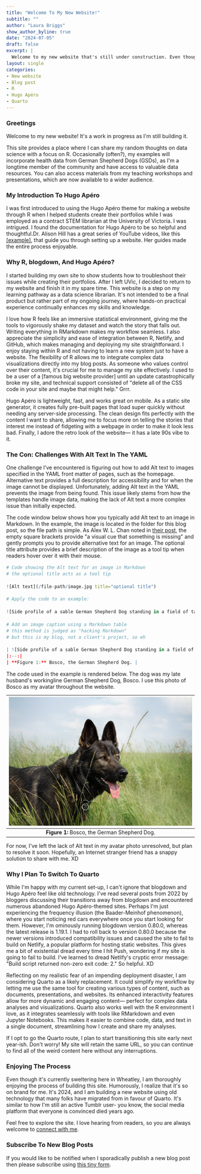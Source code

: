 ```yaml
---
title: "Welcome To My New Website!"
subtitle: ""
author: "Laura Briggs"
show_author_byline: true
date: "2024-07-05"
draft: false
excerpt: |
  Welcome to my new website that's still under construction. Even though it's 2024, the site is built using R, blogdown, and Hugo Apéro. Let me explain why this is totally on brand for me.
layout: single
categories:
- New website
- Blog post
- R
- Hugo Apéro
- Quarto
---
```


### Greetings

Welcome to my new website! It's a work in progress as I'm still building it.

This site provides a place where I can share my random thoughts on data science with a focus on R. Occasionally (often?), my examples will incorporate health data from German Shepherd Dogs (GSDs), as I'm a longtime member of the community and have access to valuable data resources. You can also access materials from my teaching workshops and presentations, which are now available to a wider audience.

### My Introduction To Hugo Apéro

I was first introduced to using the Hugo Apéro theme for making a website through R when I helped students create their portfolios while I was employed as a contract STEM librarian at the University of Victoria. I was intrigued. I found the documentation for Hugo Apéro to be so helpful and thoughtful.Dr. Alison Hill has a great series of YouTube videos, like this [[example]](https://youtu.be/RksaNh5Ywbo?si=8CVapkGBuTfkjrCn), that guide you through setting up a website. Her guides made the entire process enjoyable.

### Why R, blogdown, And Hugo Apéro?

I started building my own site to show students how to troubleshoot their issues while creating their portfolios. After I left UVic, I decided to return to my website and finish it in my spare time. This website is a step on my learning pathway as a data science librarian. It's not intended to be a final product but rather part of my ongoing journey, where hands-on practical experience continually enhances my skills and knowledge.

I love how R feels like an immersive statistical environment, giving me the tools to vigorously shake my dataset and watch the story that falls out. Writing everything in RMarkdown makes my workflow seamless. I also appreciate the simplicity and ease of integration between R, Netlify, and GitHub, which makes managing and deploying my site straightforward. I enjoy staying within R and not having to learn a new system just to have a website. The flexibility of R allows me to integrate complex data visualizations directly into my blog posts. As someone who values control over their content, it's crucial for me to manage my site effectively. I used to be a user of a [famous big website provider] until an update catastrophically broke my site, and technical support consisted of "delete all of the CSS code in your site and maybe that might help." Grrr.

Hugo Apéro is lightweight, fast, and works great on mobile. As a static site generator, it creates fully pre-built pages that load super quickly without needing any server-side processing. The clean design fits perfectly with the content I want to share, allowing me to focus more on telling the stories that interest me instead of fidgeting with a webpage in order to make it look less bad. Finally, I adore the retro look of the website— it has a late 90s vibe to it.

### The Con: Challenges With Alt Text In The YAML

One challenge I’ve encountered is figuring out how to add Alt text to images specified in the YAML front matter of pages, such as the homepage. Alternative text provides a full description for accessibility and for when the image cannot be displayed. Unfortunately, adding Alt text in the YAML prevents the image from being found. This issue likely stems from how the templates handle image data, making the lack of Alt text a more complex issue than initially expected.

The code window below shows how you typically add Alt text to an image in Markdown. In the example, the image is located in the folder for this blog post, so the file path is simple. As Alex W. L. Chan noted in [their post](https://alexwlchan.net/2021/markdown-image-syntax/), the empty square brackets provide "a visual cue that something is missing" and gently prompts you to provide alternative text for an image. The optional title attribute provides a brief description of the image as a tool tip when readers hover over it with their mouse.


``` r
# Code showing the Alt text for an image in Markdown
# the optional title acts as a tool tip

![Alt text](/file-path/image.jpg title="optional title")

# Apply the code to an example:

![Side profile of a sable German Shepherd Dog standing in a field of tall grass](bosco.jpg "Bosco, a sable German Shepherd Dog")

# Add an image caption using a Markdown table
# this method is judged as "hacking Markdown"
# but this is my blog, not a client's project, so eh

| ![Side profile of a sable German Shepherd Dog standing in a field of tall grass](bosco.jpg "Bosco, a sable German Shepherd Dog") |
|:--:|
| **Figure 1:** Bosco, the German Shepherd Dog. |
```

The code used in the example is rendered below. The dog was my late husband's workingline German Shepherd Dog, Bosco. I use this photo of Bosco as my avatar throughout the website.

| ![Side profile of a sable German Shepherd Dog standing in a field of tall grass](bosco.jpg "Bosco, a sable German Shepherd Dog") |
|:--:|
| **Figure 1:** Bosco, the German Shepherd Dog. |

For now, I’ve left the lack of Alt text in my avatar photo unresolved, but plan to resolve it soon. Hopefully, an Internet stranger friend has a snappy solution to share with me. XD

### Why I Plan To Switch To Quarto

While I'm happy with my current set-up, I can't ignore that blogdown and Hugo Apéro feel like old technology. I've read several posts from 2022 by bloggers discussing their transitions away from blogdown and encountered numerous abandoned Hugo Apéro-themed sites. Perhaps I'm just experiencing the frequency illusion (the Baader-Meinhof phenomenon), where you start noticing red cars everywhere once you start looking for them. However, I'm ominously running blogdown version 0.80.0, whereas the latest release is 1.19.1. I had to roll back to version 0.80.0 because the newer versions introduced compatibility issues and caused the site to fail to build on Netlify, a popular platform for hosting static websites. This gives me a bit of existential dread every time I hit Push, wondering if my site is going to fail to build. I've learned to dread Netlify's cryptic error message: "Build script returned non-zero exit code: 2." So helpful. XD

Reflecting on my realistic fear of an impending deployment disaster, I am considering Quarto as a likely replacement. It could simplify my workflow by letting me use the same tool for creating various types of content, such as documents, presentations, and websites. Its enhanced interactivity features allow for more dynamic and engaging content— perfect for complex data analyses and visualizations. Quarto also works well with the R environment I love, as it integrates seamlessly with tools like RMarkdown and even Jupyter Notebooks. This makes it easier to combine code, data, and text in a single document, streamlining how I create and share my analyses.

If I opt to go the Quarto route, I plan to start transitioning this site early next year-ish. Don't worry! My site will retain the same URL, so you can continue to find all of the weird content here without any interruptions.

### Enjoying The Process

Even though it's currently sweltering here in Wheatley, I am thoroughly enjoying the process of building this site. Humorously, I realize that it's so on brand for me. It's 2024, and I am building a new website using old technology that many folks have migrated from in favour of Quarto. It's similar to how I'm still an active Tumblr user- you know, the social media platform that everyone is convinced died years ago.

Feel free to explore the site. I love hearing from readers, so you are always welcome to [connect with me](/contact).

### Subscribe To New Blog Posts

If you would like to be notified when I sporadically publish a new blog post then please subscribe using [this tiny form](https://dashboard.mailerlite.com/forms/1012938/126123917064537119/share). 
